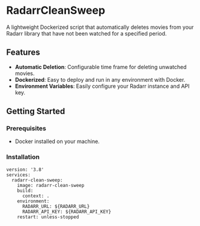 # RadarrCleanSweep

A lightweight Dockerized script that automatically deletes movies from your Radarr library that have not been watched for a specified period. 

## Features

- **Automatic Deletion**: Configurable time frame for deleting unwatched movies.
- **Dockerized**: Easy to deploy and run in any environment with Docker.
- **Environment Variables**: Easily configure your Radarr instance and API key.

## Getting Started

### Prerequisites

- Docker installed on your machine.

### Installation



``` docker-compose
version: '3.8'
services:
  radarr-clean-sweep:
    image: radarr-clean-sweep
    build:
      context: .
    environment:
      RADARR_URL: ${RADARR_URL}
      RADARR_API_KEY: ${RADARR_API_KEY}
    restart: unless-stopped
```
